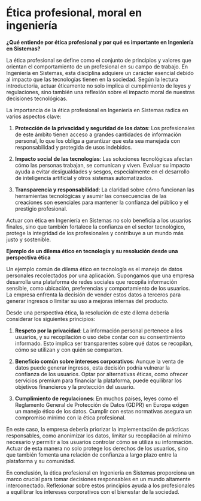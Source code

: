 # Ética profesional, moral en ingeniería
**¿Qué entiende por ética profesional y por qué es importante en Ingeniería en Sistemas?**

La ética profesional se define como el conjunto de principios y valores que orientan el comportamiento de un profesional en su campo de trabajo. En Ingeniería en Sistemas, esta disciplina adquiere un carácter esencial debido al impacto que las tecnologías tienen en la sociedad. Según la lectura introductoria, actuar éticamente no solo implica el cumplimiento de leyes y regulaciones, sino también una reflexión sobre el impacto moral de nuestras decisiones tecnológicas.

La importancia de la ética profesional en Ingeniería en Sistemas radica en varios aspectos clave:

1. **Protección de la privacidad y seguridad de los datos**: Los profesionales de este ámbito tienen acceso a grandes cantidades de información personal, lo que los obliga a garantizar que esta sea manejada con responsabilidad y protegida de usos indebidos.
    
2. **Impacto social de las tecnologías**: Las soluciones tecnológicas afectan cómo las personas trabajan, se comunican y viven. Evaluar su impacto ayuda a evitar desigualdades y sesgos, especialmente en el desarrollo de inteligencia artificial y otros sistemas automatizados.
    
3. **Transparencia y responsabilidad**: La claridad sobre cómo funcionan las herramientas tecnológicas y asumir las consecuencias de las creaciones son esenciales para mantener la confianza del público y el prestigio profesional.
    

Actuar con ética en Ingeniería en Sistemas no solo beneficia a los usuarios finales, sino que también fortalece la confianza en el sector tecnológico, protege la integridad de los profesionales y contribuye a un mundo más justo y sostenible.

**Ejemplo de un dilema ético en tecnología y su resolución desde una perspectiva ética**

Un ejemplo común de dilema ético en tecnología es el manejo de datos personales recolectados por una aplicación. Supongamos que una empresa desarrolla una plataforma de redes sociales que recopila información sensible, como ubicación, preferencias y comportamiento de los usuarios. La empresa enfrenta la decisión de vender estos datos a terceros para generar ingresos o limitar su uso a mejoras internas del producto.

Desde una perspectiva ética, la resolución de este dilema debería considerar los siguientes principios:

1. **Respeto por la privacidad**: La información personal pertenece a los usuarios, y su recopilación o uso debe contar con su consentimiento informado. Esto implica ser transparentes sobre qué datos se recopilan, cómo se utilizan y con quién se comparten.
    
2. **Beneficio común sobre intereses corporativos**: Aunque la venta de datos puede generar ingresos, esta decisión podría vulnerar la confianza de los usuarios. Optar por alternativas éticas, como ofrecer servicios premium para financiar la plataforma, puede equilibrar los objetivos financieros y la protección del usuario.
    
3. **Cumplimiento de regulaciones**: En muchos países, leyes como el Reglamento General de Protección de Datos (GDPR) en Europa exigen un manejo ético de los datos. Cumplir con estas normativas asegura un compromiso mínimo con la ética profesional.
    

En este caso, la empresa debería priorizar la implementación de prácticas responsables, como anonimizar los datos, limitar su recopilación al mínimo necesario y permitir a los usuarios controlar cómo se utiliza su información. Actuar de esta manera no solo protege los derechos de los usuarios, sino que también fomenta una relación de confianza a largo plazo entre la plataforma y su comunidad.

En conclusión, la ética profesional en Ingeniería en Sistemas proporciona un marco crucial para tomar decisiones responsables en un mundo altamente interconectado. Reflexionar sobre estos principios ayuda a los profesionales a equilibrar los intereses corporativos con el bienestar de la sociedad.